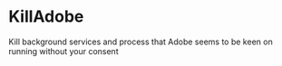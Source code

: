 # KillAdobe
Kill background services and process that Adobe seems to be keen on running without your consent
